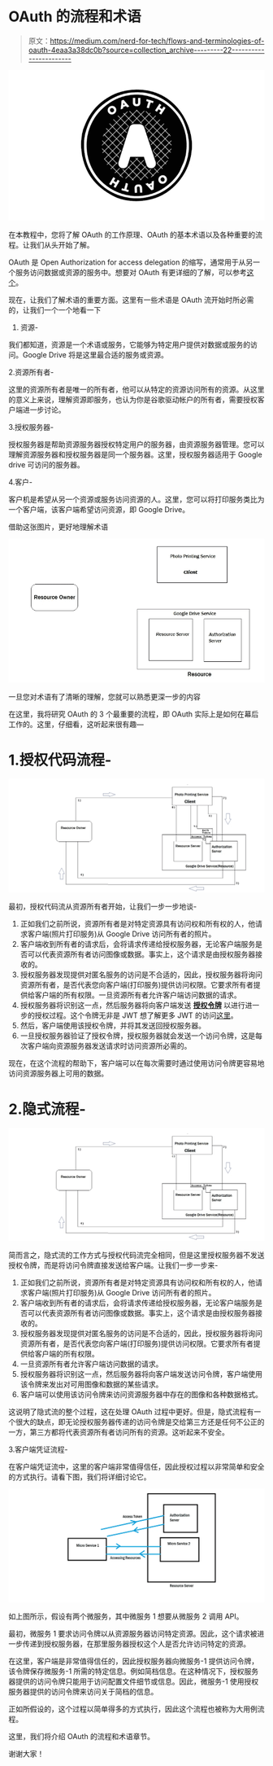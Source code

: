 # OAuth 的流程和术语

> 原文：<https://medium.com/nerd-for-tech/flows-and-terminologies-of-oauth-4eaa3a38dc0b?source=collection_archive---------22----------------------->

![](img/08b13c4d62424b61883737701d287fe8.png)

在本教程中，您将了解 OAuth 的工作原理、OAuth 的基本术语以及各种重要的流程。让我们从头开始了解。

OAuth 是 Open Authorization for access delegation 的缩写，通常用于从另一个服务访问数据或资源的服务中。想要对 OAuth 有更详细的了解，可以参考[这个](https://rampotabatti.medium.com/basics-of-oauth-open-authorization-93acd75a3d58)。

现在，让我们了解术语的重要方面。这里有一些术语是 OAuth 流开始时所必需的，让我们一个一个地看一下

1.  资源-

我们都知道，资源是一个术语或服务，它能够为特定用户提供对数据或服务的访问。Google Drive 将是这里最合适的服务或资源。

2.资源所有者-

这里的资源所有者是唯一的所有者，他可以从特定的资源访问所有的资源。从这里的意义上来说，理解资源即服务，也认为你是谷歌驱动帐户的所有者，需要授权客户端进一步讨论。

3.授权服务器-

授权服务器是帮助资源服务器授权特定用户的服务器，由资源服务器管理。您可以理解资源服务器和授权服务器是同一个服务器。这里，授权服务器适用于 Google drive 可访问的服务器。

4.客户-

客户机是希望从另一个资源或服务访问资源的人。这里，您可以将打印服务类比为一个客户端，该客户端希望访问资源，即 Google Drive。

借助这张图片，更好地理解术语

![](img/05a56927721a531e974fad262ffd9c02.png)

一旦您对术语有了清晰的理解，您就可以熟悉更深一步的内容

在这里，我将研究 OAuth 的 3 个最重要的流程，即 OAuth 实际上是如何在幕后工作的。这里，仔细看，这听起来很有趣—

# 1.授权代码流程-

![](img/91c62eee0b682ba770e0e1824a907511.png)

最初，授权代码流从资源所有者开始，让我们一步一步地谈-

1.  正如我们之前所说，资源所有者是对特定资源具有访问权和所有权的人，他请求客户端(照片打印服务)从 Google Drive 访问所有者的照片。
2.  客户端收到所有者的请求后，会将请求传递给授权服务器，无论客户端服务是否可以代表资源所有者访问图像或数据。事实上，这个请求是由授权服务器接收的。
3.  授权服务器发现提供对匿名服务的访问是不合适的，因此，授权服务器将询问资源所有者，是否代表您向客户端(打印服务)提供访问权限。它要求所有者提供给客户端的所有权限。一旦资源所有者允许客户端访问数据的请求。
4.  授权服务器将识别这一点，然后服务器将向客户端发送 [**授权令牌**](/swlh/understand-the-concept-of-jwt-json-web-tokens-4ee18682a583) 以进行进一步的授权过程。这个令牌无非是 JWT 想了解更多 JWT 的访问[这里](/swlh/understand-the-concept-of-jwt-json-web-tokens-4ee18682a583)。
5.  然后，客户端使用该授权令牌，并将其发送回授权服务器。
6.  一旦授权服务器验证了授权令牌，授权服务器就会发送一个访问令牌，这是每次客户端向资源服务器发送请求时访问资源所必需的。

现在，在这个流程的帮助下，客户端可以在每次需要时通过使用访问令牌更容易地访问资源服务器上可用的数据。

# 2.隐式流程-

![](img/5c28853feb72d9a235207f53c3d170f8.png)

简而言之，隐式流的工作方式与授权代码流完全相同，但是这里授权服务器不发送授权令牌，而是将访问令牌直接发送给客户端。让我们一步一步来-

1.  正如我们之前所说，资源所有者是对特定资源具有访问权和所有权的人，他请求客户端(照片打印服务)从 Google Drive 访问所有者的照片。
2.  客户端收到所有者的请求后，会将请求传递给授权服务器，无论客户端服务是否可以代表资源所有者访问图像或数据。事实上，这个请求是由授权服务器接收的。
3.  授权服务器发现提供对匿名服务的访问是不合适的，因此，授权服务器将询问资源所有者，是否代表您向客户端(打印服务)提供访问权限。它要求所有者提供给客户端的所有权限。
4.  一旦资源所有者允许客户端访问数据的请求。
5.  授权服务器将识别这一点，然后服务器将向客户端发送访问令牌，客户端使用该令牌来发出对可用图像和数据的某些请求。
6.  客户端可以使用该访问令牌来访问资源服务器中存在的图像和各种数据格式。

这说明了隐式流的整个过程，这在处理 OAuth 过程中更好。但是，隐式流程有一个很大的缺点，即无论授权服务器传递的访问令牌是交给第三方还是任何不公正的一方，第三方都将代表资源所有者访问所有的资源。这听起来不安全。

3.客户端凭证流程-

在客户端凭证流中，这里的客户端非常值得信任，因此授权过程以非常简单和安全的方式执行。请看下图，我们将详细讨论它。

![](img/6b80844f6e1f674bee7eef6f95a385da.png)

如上图所示，假设有两个微服务，其中微服务 1 想要从微服务 2 调用 API。

最初，微服务 1 要求访问令牌以从资源服务器访问特定资源。因此，这个请求被进一步传递到授权服务器，在那里服务器授权这个人是否允许访问特定的资源。

在这里，客户端是非常值得信任的，因此授权服务器向微服务-1 提供访问令牌，该令牌保存微服务-1 所需的特定信息。例如简档信息。在这种情况下，授权服务器提供的访问令牌只能用于访问配置文件细节或信息。因此，微服务-1 使用授权服务器提供的访问令牌来访问关于简档的信息。

正如所假设的，这个过程以简单得多的方式执行，因此这个流程也被称为大用例流程。

这里，我们将介绍 OAuth 的流程和术语章节。

谢谢大家！